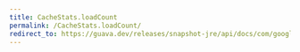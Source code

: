 ```yaml
---
title: CacheStats.loadCount
permalink: /CacheStats.loadCount/
redirect_to: https://guava.dev/releases/snapshot-jre/api/docs/com/google/common/cache/CacheStats.html#loadCount--
---
```

